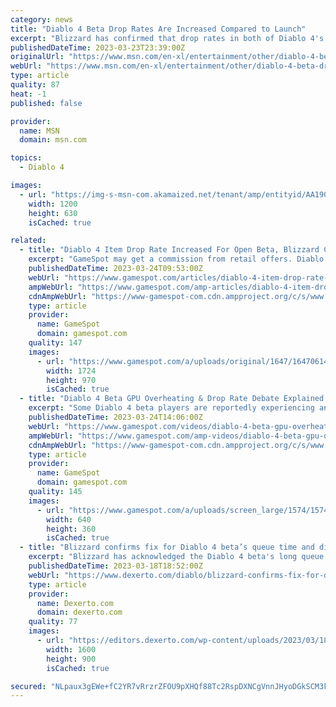 ```yaml
---
category: news
title: "Diablo 4 Beta Drop Rates Are Increased Compared to Launch"
excerpt: "Blizzard has confirmed that drop rates in both of Diablo 4's betas are at increased levels compared to how they will be at launch. Earning loot is at the heart of every ARPG experience and Diablo 4 ..."
publishedDateTime: 2023-03-23T23:39:00Z
originalUrl: "https://www.msn.com/en-xl/entertainment/other/diablo-4-beta-drop-rates-are-increased-compared-to-launch/ar-AA190ni2"
webUrl: "https://www.msn.com/en-xl/entertainment/other/diablo-4-beta-drop-rates-are-increased-compared-to-launch/ar-AA190ni2"
type: article
quality: 87
heat: -1
published: false

provider:
  name: MSN
  domain: msn.com

topics:
  - Diablo 4

images:
  - url: "https://img-s-msn-com.akamaized.net/tenant/amp/entityid/AA190Ee0.img?h=630&w=1200&m=6&q=60&o=t&l=f&f=jpg"
    width: 1200
    height: 630
    isCached: true

related:
  - title: "Diablo 4 Item Drop Rate Increased For Open Beta, Blizzard Confirms"
    excerpt: "GameSpot may get a commission from retail offers. Diablo IV's early access beta and open beta feature higher than normal drop rates, Blizzard has confirmed. The news comes via Diablo general manager ..."
    publishedDateTime: 2023-03-24T09:53:00Z
    webUrl: "https://www.gamespot.com/articles/diablo-4-item-drop-rate-increased-for-open-beta-blizzard-confirms/1100-6512691/"
    ampWebUrl: "https://www.gamespot.com/amp-articles/diablo-4-item-drop-rate-increased-for-open-beta-blizzard-confirms/1100-6512691/"
    cdnAmpWebUrl: "https://www-gamespot-com.cdn.ampproject.org/c/s/www.gamespot.com/amp-articles/diablo-4-item-drop-rate-increased-for-open-beta-blizzard-confirms/1100-6512691/"
    type: article
    provider:
      name: GameSpot
      domain: gamespot.com
    quality: 147
    images:
      - url: "https://www.gamespot.com/a/uploads/original/1647/16470614/4116319-diablo4droprateincreasedforbeta.jpg"
        width: 1724
        height: 970
        isCached: true
  - title: "Diablo 4 Beta GPU Overheating & Drop Rate Debate Explained | GameSpot News"
    excerpt: "Some Diablo 4 beta players are reportedly experiencing an issue that is causing their GPUs to overheat and break. The early access beta ran from March 17-19 for those who had preordered the game and ..."
    publishedDateTime: 2023-03-24T14:06:00Z
    webUrl: "https://www.gamespot.com/videos/diablo-4-beta-gpu-overheating-drop-rate-debate-explained-gamespot-news/2300-6460982/"
    ampWebUrl: "https://www.gamespot.com/amp-videos/diablo-4-beta-gpu-overheating-drop-rate-debate-explained-gamespot-news/2300-6460982/"
    cdnAmpWebUrl: "https://www-gamespot-com.cdn.ampproject.org/c/s/www.gamespot.com/amp-videos/diablo-4-beta-gpu-overheating-drop-rate-debate-explained-gamespot-news/2300-6460982/"
    type: article
    provider:
      name: GameSpot
      domain: gamespot.com
    quality: 145
    images:
      - url: "https://www.gamespot.com/a/uploads/screen_large/1574/15746725/4116417-news0324_v0.jpg"
        width: 640
        height: 360
        isCached: true
  - title: "Blizzard confirms fix for Diablo 4 beta’s queue time and disconnect issues is in the works"
    excerpt: "Blizzard has acknowledged the Diablo 4 beta's long queue times and disconnect issues and confirmed the team is working to fix them."
    publishedDateTime: 2023-03-18T18:52:00Z
    webUrl: "https://www.dexerto.com/diablo/blizzard-confirms-fix-for-diablo-4-betas-queue-time-and-disconnect-issues-is-in-the-works-2090072/"
    type: article
    provider:
      name: Dexerto.com
      domain: dexerto.com
    quality: 77
    images:
      - url: "https://editors.dexerto.com/wp-content/uploads/2023/03/18/diablo-4-inarius-floating-header.jpg"
        width: 1600
        height: 900
        isCached: true

secured: "NLpaux3gEWe+fC2YR7vRrzrZFOU9pXHQf88Tc2RspDXNCgVnnJHyoDGkSCM3k0Ls0zIIv6GOXRoORKq0wchWNSpa1poTF3IdXcPkrJEoksd8xfou3vUeiGTfX7RsGyzljcqNhUgJKyNCQ99+0eIZLJa8GyVbr/YkJYPYv+qLhtIODlLQZeC6D2RVZ1UD+34r1NY0xWTQljbDOfAQUcxkqXx0uJaJK3uEJd3n7FVULveHHKmnSQVINePysCCk0Vx/enYhHXBhAD9dRiPbE3KXUWtg+Pj2LrQVTJ85MTULPWPHYq7qThxVQFmpFaRiibfbWmIyqXAiRDMGGioNISW3HP3dIEqmbqXa7/y43Y009ks=;d/GaMRF4COSkAsHeytRyLQ=="
---
```


